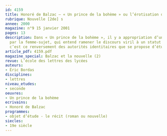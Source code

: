 ```yaml
---
id: 4159
title: Honoré de Balzac – « Un prince de la bohème » ou l’érotisation de la narrativité
rubrique: Nouvelle [2de] s
annee: 2000
magazine: n°9 15 janvier 2001
pages: 13
description: Dans « Un prince de la bohème », il y a appropriation d’une parole masculine
  par la femme-sujet, qui entend ramener le discours viril à un statut d’objet manipulable – 
  c’est ce renversement des autorités identitaires que se propose d’étudier cet article.
article_pdf: 4159.pdf
magazine_special: Balzac et la nouvelle (2)
revue: L’école des lettres des lycées
auteurs:
- Éric Bordas
disciplines:
- lettres
niveau_etudes:
- seconde
oeuvres:
- Un prince de la bohème
ecrivains:
- Honoré de Balzac
programmes:
- objet d’étude - le récit (roman ou nouvelle)
siecles:
- 19e siècle
---
```

